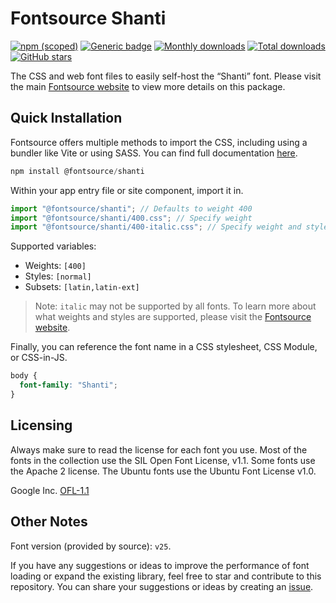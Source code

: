# Fontsource Shanti

[![npm (scoped)](https://img.shields.io/npm/v/@fontsource/shanti?color=brightgreen)](https://www.npmjs.com/package/@fontsource/shanti) [![Generic badge](https://img.shields.io/badge/fontsource-passing-brightgreen)](https://github.com/fontsource/fontsource) [![Monthly downloads](https://badgen.net/npm/dm/@fontsource/shanti)](https://github.com/fontsource/fontsource) [![Total downloads](https://badgen.net/npm/dt/@fontsource/shanti)](https://github.com/fontsource/fontsource) [![GitHub stars](https://img.shields.io/github/stars/fontsource/fontsource.svg?style=social&label=Star)](https://github.com/fontsource/fontsource/stargazers)

The CSS and web font files to easily self-host the “Shanti” font. Please visit the main [Fontsource website](https://fontsource.org/fonts/shanti) to view more details on this package.

## Quick Installation

Fontsource offers multiple methods to import the CSS, including using a bundler like Vite or using SASS. You can find full documentation [here](https://fontsource.org/docs/getting-started/introduction).

```javascript
npm install @fontsource/shanti
```

Within your app entry file or site component, import it in.

```javascript
import "@fontsource/shanti"; // Defaults to weight 400
import "@fontsource/shanti/400.css"; // Specify weight
import "@fontsource/shanti/400-italic.css"; // Specify weight and style
```

Supported variables:
- Weights: `[400]`
- Styles: `[normal]`
- Subsets: `[latin,latin-ext]`

> Note: `italic` may not be supported by all fonts. To learn more about what weights and styles are supported, please visit the [Fontsource website](https://fontsource.org/fonts/shanti).

Finally, you can reference the font name in a CSS stylesheet, CSS Module, or CSS-in-JS.

```css
body {
  font-family: "Shanti";
}
```

## Licensing
Always make sure to read the license for each font you use. Most of the fonts in the collection use the SIL Open Font License, v1.1. Some fonts use the Apache 2 license. The Ubuntu fonts use the Ubuntu Font License v1.0.

Google Inc.
[OFL-1.1](http://scripts.sil.org/OFL)

## Other Notes
Font version (provided by source): `v25`.

If you have any suggestions or ideas to improve the performance of font loading or expand the existing library, feel free to star and contribute to this repository. You can share your suggestions or ideas by creating an [issue](https://github.com/fontsource/fontsource/issues).